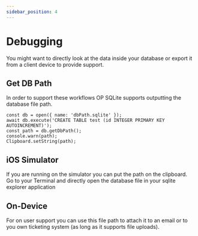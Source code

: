 ```yaml
---
sidebar_position: 4
---
```


# Debugging

You might want to directly look at the data inside your database or export it from a client device to provide support.

## Get DB Path

In order to support these workflows OP SQLite supports outputting the database file path.

```tsx
const db = open({ name: 'dbPath.sqlite' });
await db.execute('CREATE TABLE test (id INTEGER PRIMARY KEY AUTOINCREMENT)');
const path = db.getDbPath();
console.warn(path);
Clipboard.setString(path);
```

## iOS Simulator

If you are running on the simulator you can put the path on the clipboard. Go to your Terminal and directly open the database file in your sqlite explorer application

## On-Device

For on user support you can use this file path to attach it to an email or to you own ticketing system (as long as it supports file uploads).
